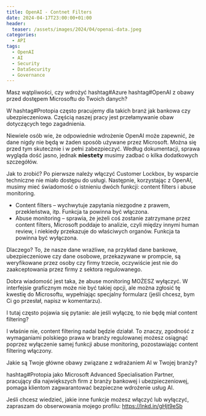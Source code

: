 ```yaml
---
title: OpenAI - Contnet Filters
date: 2024-04-17T23:00:00+01:00
header:
  teaser: /assets/images/2024/04/openai-data.jpeg
categories:
  - API
tags:
  - OpenAI
  - AI
  - Security
  - DataSecurity
  - Governance
---
```


Masz wątpliwości, czy wdrożyć hashtag#Azure hashtag#OpenAI z obawy przed dostępem Microsoftu do Twoich danych?

W hashtag#Protopia często pracujemy dla takich branż jak bankowa czy ubezpieczeniowa. Częścią naszej pracy jest przełamywanie obaw dotyczących tego zagadnienia.

Niewiele osób wie, że odpowiednie wdrożenie OpenAI może zapewnić, że dane nigdy nie będą w żaden sposób używane przez Microsoft. Można się przed tym skutecznie i w pełni zabezpieczyć. Według dokumentacji, sprawa wygląda dość jasno, jednak 𝗻𝗶𝗲𝘀𝘁𝗲𝘁𝘆 musimy zadbać o kilka dodatkowych szczegółów.

Jak to zrobić?
Po pierwsze należy włączyć Customer Lockbox, by wsparcie techniczne nie miało dostępu do usługi. Następnie, korzystając z OpenAI, musimy mieć świadomość o istnieniu dwóch funkcji: content filters i abuse monitoring.

- Content filters – wychwytuje zapytania niezgodne z prawem, przekleństwa, itp. Funkcja ta powinna być włączona.
- Abuse monitoring – sprawia, że jeżeli coś zostanie zatrzymane przez content filters, Microsoft poddaje to analizie, czyli między innymi human review, i niekiedy przekazuje do właściwych organów. Funkcja ta powinna być wyłączona.

Dlaczego?
To, że nasze dane wrażliwe, na przykład dane bankowe, ubezpieczeniowe czy dane osobowe, przekazywane w prompcie, są weryfikowane przez osoby czy firmy trzecie, oczywiście jest nie do zaakceptowania przez firmy z sektora regulowanego.

Dobra wiadomość jest taka, że abuse monitoring MOŻESZ wyłączyć. W interfejsie graficznym może nie być takiej opcji, ale można zgłosić tę kwestię do Microsoftu, wypełniając specjalny formularz (jeśli chcesz, bym Ci go przesłał, napisz w komentarzu).

I tutaj często pojawia się pytanie: ale jeśli wyłączę, to nie będę miał content filtering?

I właśnie nie, content filtering nadal będzie działał. To znaczy, zgodność z wymaganiami polskiego prawa w branży regulowanej możesz osiągnąć poprzez wyłączenie samej funkcji abuse monitoring, pozostawiając content filtering włączony.

Jakie są Twoje główne obawy związane z wdrażaniem AI w Twojej branży?

hashtag#Protopia jako Microsoft Advanced Specialisation Partner, pracujący dla największych firm z branży bankowej i ubezpieczeniowej, pomaga klientom zagwarantować bezpieczne wdrożenie usług AI.

Jeśli chcesz wiedzieć, jakie inne funkcje możesz włączyć lub wyłączyć, zapraszam do obserwowania mojego profilu: https://lnkd.in/gHjt9eSb

